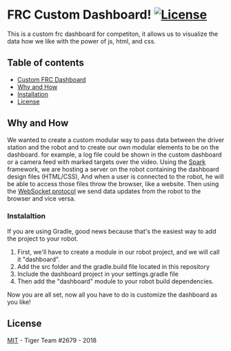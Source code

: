 # FRC Custom Dashboard!  [![License](https://img.shields.io/badge/license-MIT-blue.svg)](https://shields.io/)  

This is a custom frc dashboard for competiton, it allows us to visualize the data how we like with the power of js, html, and css.

## Table of contents
* [Custom FRC Dashboard](#kotlin-robot-base)
* [Why and How](#why-and-why)
* [Installation](#installation)
* [License](#license)

## Why and How
We wanted to create a custom modular way to pass data between the driver station and the robot and to create our own modular elements to be on the dashboard. for example, a log file could be shown in the custom dashboard or a camera feed with marked targets over the video. 
Using the [Spark](http://sparkjava.com/) framework, we are hosting a server on the robot containing the dashboard design files (HTML/CSS), And when a user is connected to the robot, he will be able to access those files throw the browser, like a website. Then using the [WebSocket protocol](https://en.wikipedia.org/wiki/WebSocket) we send data updates from the robot to the browser and vice versa.

### Instalaltion

If you are using Gradle, good news because that's the easiest way to add the project to your robot.

1. First, we'll have to create a module in our robot project, and we will call it "dashboard".
2. Add the src folder and the gradle.build file located in this repository
3. Include the dashboard project in your settings.gradle file
4. Then add the "dashboard" module to your robot build dependencies.

Now you are all set, now all you have to do is customize the dashboard as you like!

## License
[MIT](LICENSE) - Tiger Team #2679 - 2018
